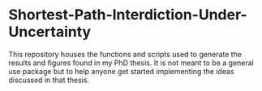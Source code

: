 # Shortest-Path-Interdiction-Under-Uncertainty

This repository houses the functions and scripts used to generate the results and figures
found in my PhD thesis. It is not meant to be a general use package but to help
anyone get started implementing the ideas discussed in that thesis. 
